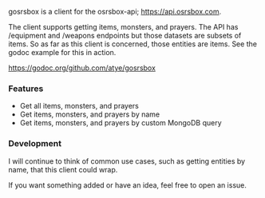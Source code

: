gosrsbox is a client for the osrsbox-api; https://api.osrsbox.com.

The client supports getting items, monsters, and prayers. The API has /equipment and /weapons endpoints but those datasets are subsets of items.
So as far as this client is concerned, those entities are items. See the godoc example for this in action.

https://godoc.org/github.com/atye/gosrsbox

### Features
- Get all items, monsters, and prayers
- Get items, monsters, and prayers by name
- Get items, monsters, and prayers by custom MongoDB query

### Development
I will continue to think of common use cases, such as getting entities by name, that this client could wrap.

If you want something added or have an idea, feel free to open an issue.